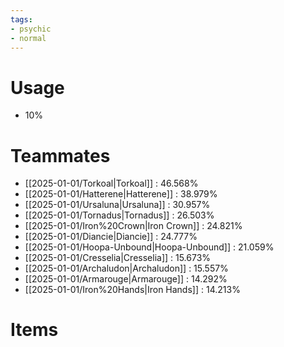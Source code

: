 ```yaml
---
tags:
- psychic
- normal
---
```

# Usage
- 10%
# Teammates
- [[2025-01-01/Torkoal|Torkoal]] : 46.568%
- [[2025-01-01/Hatterene|Hatterene]] : 38.979%
- [[2025-01-01/Ursaluna|Ursaluna]] : 30.957%
- [[2025-01-01/Tornadus|Tornadus]] : 26.503%
- [[2025-01-01/Iron%20Crown|Iron Crown]] : 24.821%
- [[2025-01-01/Diancie|Diancie]] : 24.777%
- [[2025-01-01/Hoopa-Unbound|Hoopa-Unbound]] : 21.059%
- [[2025-01-01/Cresselia|Cresselia]] : 15.673%
- [[2025-01-01/Archaludon|Archaludon]] : 15.557%
- [[2025-01-01/Armarouge|Armarouge]] : 14.292%
- [[2025-01-01/Iron%20Hands|Iron Hands]] : 14.213%
# Items